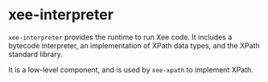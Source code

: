 # xee-interpreter

`xee-interpreter` provides the runtime to run Xee code. It includes a
bytecode interpreter, an implementation of XPath data types, and the XPath
standard library.

It is a low-level component, and is used by `xee-xpath` to implement XPath.
